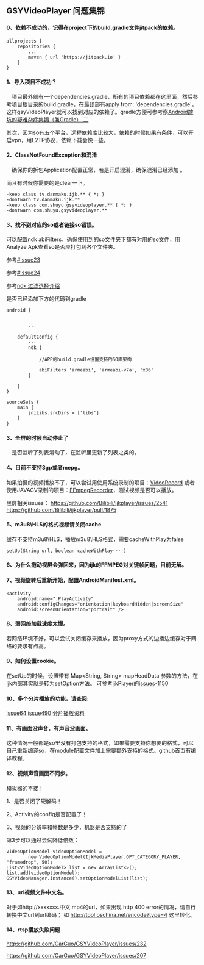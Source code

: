 ## GSYVideoPlayer 问题集锦

#### 0、依赖不成功的，记得在project下的build.gradle文件jitpack的依赖。
```
allprojects {
	repositories {
		...
		maven { url 'https://jitpack.io' }
	}
}
```
#### 1、导入项目不成功？

　项目最外部有一个dependencies.gradle，所有的项目依赖都在这里面，然后参考项目根目录的build.gradle，在最顶部有apply from: 'dependencies.gradle'，这样gsyVideoPlayer就可以找到对应的依赖了。gradle方便可参考察[Android蹲坑的疑难杂症集锦（兼Gradle） 二](http://www.jianshu.com/p/86e4b336c17d)

  其次，因为so有五个平台，远程依赖库比较大，依赖的时候如果有条件，可以开启vpn，用L2TP协议，依赖下载会快一些。

#### 2、ClassNotFoundException和混淆

　确保你的拆包Application配置正常，若是开启混淆，确保混淆已经添加 。

  而且有时候你需要的是clear一下。

```
-keep class tv.danmaku.ijk.** { *; }
-dontwarn tv.danmaku.ijk.**
-keep class com.shuyu.gsyvideoplayer.** { *; }
-dontwarn com.shuyu.gsyvideoplayer.**

```

#### 3、找不到对应的so或者链接so错误。

  可以配置ndk abiFilters，确保使用到的so文件夹下都有对用的so文件，用Analyze Apk查看so是否应打包到各个文件夹。

  参考[#issue23](https://github.com/CarGuo/GSYVideoPlayer/issues/23)

  参考[#issue24](https://github.com/CarGuo/GSYVideoPlayer/issues/24)

  参考[ndk 过滤选择介绍](https://www.diycode.cc/topics/691)

  是否已经添加下方的代码到gradle
```
android {


        ···

    defaultConfig {
        ···
        ndk {

            //APP的build.gradle设置支持的SO库架构

            abiFilters 'armeabi', 'armeabi-v7a', 'x86'
        }

    }
}
```

```
sourceSets {
    main {
        jniLibs.srcDirs = ['libs']
    }
}
```

#### 3、全屏的时候自动停止了

　是否监听了列表滑动了，在监听里更新了列表之类的。

#### 4、目前不支持3gp或者mepg。

如果拍摄的视频播放不了，可以尝试用使用系统录制的项目：[VideoRecord](https://github.com/CarGuo/VideoRecord)
或者使用JAVACV录制的项目：[FFmpegRecorder](https://github.com/CrazyOrr/FFmpegRecorder )，测试视频是否可以播放。

黑屏相关issues：
https://github.com/Bilibili/ijkplayer/issues/2541
https://github.com/Bilibili/ijkplayer/pull/1875


#### 5、m3u8\HLS的格式视频请关闭cache

缓存不支持m3u8\HLS，播放m3u8\HLS格式，需要cacheWithPlay为false

```
setUp(String url, boolean cacheWithPlay····)

```

#### 6、为什么拖动视屏会弹回来，因为ijk的FFMPEG对关键帧问题，目前无解。

#### 7、视频旋转后重新开始，配置AndroidManifest.xml。
```
<activity
    android:name=".PlayActivity"
    android:configChanges="orientation|keyboardHidden|screenSize"
    android:screenOrientation="portrait" />
```

#### 8、弱网络加载速度太慢。
若网络环境不好，可以尝试关闭缓存来播放，因为proxy方式的边播边缓存对于网络的要求有点高。

#### 9、如何设置cookie。
在setUp的时候，设置带有 Map<String, String> mapHeadData 参数的方法，在Ijk内部其实就是转为setOption方法。
可参考ijkPlayer的[issues-1150](https://github.com/Bilibili/ijkplayer/issues/1150)

#### 10、多个分片播放的功能，请查阅:
[issue64](https://github.com/CarGuo/GSYVideoPlayer/issues/64)
[issue490](https://github.com/Bilibili/ijkplayer/issues/490)
[分片播放资料](http://www.jianshu.com/p/ea794a357b48)

#### 11、有画面没声音，有声音没画面。
这种情况一般都是so里没有打包支持的格式，如果需要支持你想要的格式，可以自己重新编译so，在module配置文件加上需要额外支持的格式。github首页有编译教程。


#### 12、视频声音画面不同步。

模拟器的不接！

1、是否关闭了硬解码！

2、Activity的config是否配置了！

3、视频的分辨率和帧数是多少，机器是否支持的了

第3步可以通过尝试降低倍数：

```
VideoOptionModel videoOptionModel =
        new VideoOptionModel(IjkMediaPlayer.OPT_CATEGORY_PLAYER, "framedrop", 50);
List<VideoOptionModel> list = new ArrayList<>();
list.add(videoOptionModel);
GSYVideoManager.instance().setOptionModelList(list);
```

#### 13、url视频文件中文名。

对于如http://xxxxxxx.中文.mp4的url，如果出现 http 400 error的情况，请自行转换中文url到url编码；
如 http://tool.oschina.net/encode?type=4 这里转化。


#### 14、rtsp播放失败问题

https://github.com/CarGuo/GSYVideoPlayer/issues/232

https://github.com/CarGuo/GSYVideoPlayer/issues/207
